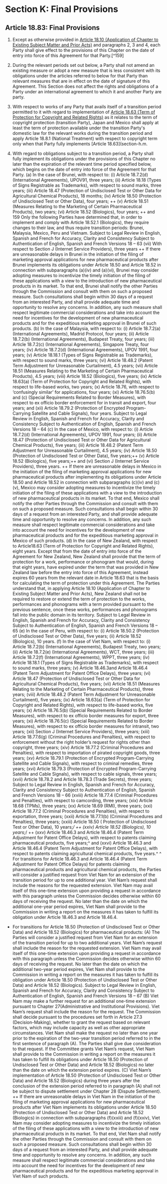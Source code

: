 # Section K: Final Provisions

## Article 18.83: Final Provisions

1. Except as otherwise provided in [Article 18.10 (Application of Chapter to Existing Subject Matter and Prior Acts)](section-a.md) and paragraphs 2, 3 and 4, each Party shall give effect to the provisions of this Chapter on the date of entry into force of this Agreement for that Party.[^159]

2. During the relevant periods set out below, a Party shall not amend an existing measure or adopt a new measure that is less consistent with its obligations under the articles referred to below for that Party than relevant measures that are in effect on the date of signature of this Agreement. This Section does not affect the rights and obligations of a Party under an international agreement to which it and another Party are party.

3. With respect to works of any Party that avails itself of a transition period permitted to it with regard to implementation of [Article 18.63 (Term of Protection for Copyright and Related Rights)](section-h.md) as it relates to the term of copyright protection (transition Party), Japan and Mexico shall apply at least the term of protection available under the transition Party's domestic law for the relevant works during the transition period and apply Article 18.8.1 (National Treatment) with respect to copyright term only when that Party fully implements [Article 18.63](section-h.m.

4. With regard to obligations subject to a transition period, a Party shall fully
implement its obligations under the provisions of this Chapter no later than the
expiration of the relevant time period specified below, which begins on the date of
entry into force of the Agreement for that Party.
(a) In the case of Brunei, with respect to:
(i) Article 18.7.2(d) (International Agreements), UPOV91, three
years;
(ii) Article 18.18 (Types of Signs Registrable as Trademarks), with
respect to sound marks, three years;
(iii) Article 18.47 (Protection of Undisclosed Test or Other Data for
Agricultural Chemical Products), 18 months;
(iv) Article 18.50 (Protection of Undisclosed Test or Other Data),
four years; ++
(v) Article 18.51 (Measures Relating to the Marketing of Certain
Pharmaceutical Products), two years;
(vi) Article 18.52 (Biologics), four years; ++ and
 159 Only the following Parties have determined that, in order to implement and comply with Article
18.52.1 (Biologics), they require changes to their law, and thus require transition periods: Brunei,
Malaysia, Mexico, Peru and Vietnam.
Subject to Legal Review in English, Spanish and French for Accuracy, Clarity
and Consistency
Subject to Authentication of English, Spanish and French Versions
18 – 63
(vii) With respect to Section J (Internet Service Providers), three
years
++ If there are unreasonable delays in Brunei in the initiation of
the filing of marketing approval applications for new pharmaceutical
products after Brunei implements its obligations under Article 18.50
and Article 18.52 in connection with subparagraphs (a)(iv) and (a)(vi),
Brunei may consider adopting measures to incentivize the timely
initiation of the filing of these applications with a view to the
introduction of new pharmaceutical products in its market. To that end,
Brunei shall notify the other Parties through the Commission and
consult with them on such a proposed measure. Such consultations
shall begin within 30 days of a request from an interested Party, and
shall provide adequate time and opportunity to resolve any concerns.
In addition, any such measure shall respect legitimate commercial
considerations and take into account the need for incentives for the
development of new pharmaceutical products and for the expeditious
marketing approval in Brunei of such products.
(b) In the case of Malaysia, with respect to:
(i) Article 18.7.2(a) (International Agreements), Madrid Protocol,
four years;
(ii) Article 18.7.2(b) (International Agreements), Budapest Treaty,
four years;
(iii) Article 18.7.2(c) (International Agreements), Singapore Treaty,
four years;
(iv) Article 18.7.2(d) (International Agreements), UPOV 1991, four
years;
(v) Article 18.18.1 (Types of Signs Registrable as Trademarks),
with respect to sound marks, three years;
(vi) Article 18.48.2 (Patent Term Adjustment for Unreasonable
Curtailment), 4.5 years;
(vii) Article 18.51 (Measures Relating to the Marketing of Certain
Pharmaceutical Products), 4.5 years;
(viii) Article 18.52 (Biologics), five years;
(ix) Article 18.63(a) (Term of Protection for Copyright and Related
Rights), with respect to life-based works, two years;
(x) Article 18.76, with respect to ‘confusingly similar’ for
applications, four years;
(xi) Article 18.76.5(b) and (c) (Special Requirements Related to
Border Measures), with respect to ex officio border
enforcement for in transit and export, four years; and
(xii) Article 18.79.2 (Protection of Encrypted Program-Carrying
Satellite and Cable Signals), four years.
Subject to Legal Review in English, Spanish and French for Accuracy, Clarity
and Consistency
Subject to Authentication of English, Spanish and French Versions
18 – 64
(c) In the case of Mexico, with respect to:
(i) Article 18.7.2(d) (International Agreements), UPOV 1991, four
years;
(ii) Article 18.47 (Protection of Undisclosed Test or Other Data for
Agricultural Chemical Products), five years;
(iii) Article 18.48.2 (Patent Term Adjustment for Unreasonable
Curtailment), 4.5 years;
(iv) Article 18.50 (Protection of Undisclosed Test or Other Data),
five years;++
(v) Article 18.52 (Biologics), five years;++ and
(vi) Section J (Internet Service Providers), three years.
++ If there are unreasonable delays in Mexico in the initiation of
the filing of marketing approval applications for new pharmaceutical
products after implementing its obligations under Article 18.50 and
Article 18.52 in connection with subparagraphs (c)(iv) and (c)(v),
Mexico may consider adopting measures to incentivize the timely
initiation of the filing of these applications with a view to the
introduction of new pharmaceutical products in its market. To that end,
Mexico shall notify the other Parties through the Commission and
consult with them on such a proposed measure. Such consultations
shall begin within 30 days of a request from an interested Party, and
shall provide adequate time and opportunity to resolve any
concerns. In addition, any such measure shall respect legitimate
commercial considerations and take into account the need for
incentives for the development of new pharmaceutical products and for
the expeditious marketing approval in Mexico of such products.
(d) In the case of New Zealand, with respect to Article18.63 (Term of
Protection for Copyright and Related Rights), eight years. Except that from
the date of entry into force of the Agreement for New Zealand, New Zealand
shall provide that the term of protection for a work, performance or
phonogram that would, during that eight years, have expired under the term
that was provided in New Zealand law before the entry into force of this
Agreement, instead expires 60 years from the relevant date in Article 18.63
that is the basis for calculating the term of protection under this Agreement.
The Parties understand that, in applying Article 18.10 (Application of Chapter
to Existing Subject Matter and Prior Acts), New Zealand shall not be required
to restore or extend the term of protection to the works, performances and
phonograms with a term provided pursuant to the previous sentence, once
these works, performances and phonograms fall into the public domain in its
territory.
Subject to Legal Review in English, Spanish and French for Accuracy, Clarity
and Consistency
Subject to Authentication of English, Spanish and French Versions
18 – 65
(e) In the case of Peru, with respect to:
(i) Article 18.50.2 (Protection of Undisclosed Test or Other Data),
five years;
(ii) Article 18.52 (Biologics), 10 years.
(f) In the case of Viet Nam, with respect to:
(i) Article 18.7.2(b) (International Agreements), Budapest Treaty,
two years;
(ii) Article 18.7.2(e) (International Agreements), WCT, three years;
(iii) Article 18.7.2(f) (International Agreements), WPPT, three
years;
(iv) Article 18.18.1 (Types of Signs Registrable as Trademarks),
with respect to sound marks, three years;
(v) Article 18.46.3and Article 18.46.4 (Patent Term Adjustment for
Patent Office Delays), three years;
(vi) Article 18.47 (Protection of Undisclosed Test or Other Data for
Agricultural Chemical Products), five years;
(vii) Article 18.51 (Measures Relating to the Marketing of Certain
Pharmaceutical Products), three years;
(viii) Article 18.48.2 (Patent Term Adjustment for Unreasonable
Curtailment), five years;
(ix) Article 18.63(a) (Term of Protection for Copyright and Related
Rights), with respect to life-based works, five years;
(x) Article 18.76.5(b) (Special Requirements Related to Border
Measures), with respect to ex officio border measures for
export, three years;
(xi) Article 18.76.5(c) (Special Requirements Related to Border
Measures), with respect to ex officio border measures for intransit,
two years;
(xii) Section J (Internet Service Providers), three years;
(xiii) Article 18.77.6(g) (Criminal Procedures and Penalties), with
respect to enforcement without the right holder’s request for
rights other than copyright, three years;
(xiv) Article 18.77.2 (Criminal Procedures and Penalties), with
respect to importation of pirated copyright goods, three years;
(xv) Article 18.79.1 (Protection of Encrypted Program-Carrying
Satellite and Cable Signals), with respect to criminal remedies,
three years;
(xvi) Article 18.79.3 (Protection of Encrypted Program-Carrying
Satellite and Cable Signals), with respect to cable signals, three
years;
(xvii) Article 18.78.2 and Article 18.78.3 (Trade Secrets), three years;
Subject to Legal Review in English, Spanish and French for Accuracy, Clarity
and Consistency
Subject to Authentication of English, Spanish and French Versions
18 – 66
(xviii) Article 18.77.4 (Criminal Procedures and Penalties), with
respect to camcording, three years;
(xix) Article 18.68 (TPMs), three years;
(xx) Article 18.69 (RMI), three years;
(xxi) Article 18.77.2 (Criminal Procedures and Penalties), with
respect to exportation, three years;
(xxii) Article 18.77.1(b) (Criminal Procedures and Penalties), three
years;
(xxiii) Article 18.50 ( Protection of Undisclosed Test or Other Data),
10 years;*/
++
(xxiv) Article 18.52 (Biologics), 10 years;*/
++
(xxv) Article 18.46.3 and Article 18.46.4 (Patent Term Adjustment for
Patent Office Delays), with respect to patents claiming
pharmaceutical products, five years;^ and
(xxvi) Article 18.46.3 and Article 18.46.4 (Patent Term Adjustment for
Patent Office Delays), with respect to patents claiming
agricultural chemical products, five years.^
^ For transitions for Article 18.46.3 and Article 18.46.4 (Patent
Term Adjustment for Patent Office Delays) for patents claiming
pharmaceutical products and agricultural chemical products, the Parties
will consider a justified request from Viet Nam for an extension of the
transition period for up to one additional year. Viet Nam’s request
shall include the reasons for the requested extension. Viet Nam may
avail itself of this one-time extension upon providing a request in
accordance with this paragraph unless the Commission decides
otherwise within 60 days of receiving the request. No later than the
date on which the additional one-year period expires, Viet Nam shall
provide to the Commission in writing a report on the measures it has
taken to fulfill its obligation under Article 18.46.3 and Article 18.46.4.
* For transitions for Article 18.50 (Protection of Undisclosed Test
or Other Data) and Article 18.52 (Biologics) for pharmaceutical
products:
(A) The Parties will consider a justified request from Viet Nam for
an extension of the transition period for up to two additional
years. Viet Nam’s request shall include the reason for the
requested extension. Viet Nam may avail itself of this one-time
extension upon providing a request in accordance with this
paragraph unless the Commission decides otherwise within 60
days of receiving the request. No later than the date on which
the additional two-year period expires, Viet Nam shall provide
to the Commission in writing a report on the measures it has
taken to fulfill its obligation under Article 18.50 (Protection of
Undisclosed Test or Other Data) and Article 18.52 (Biologics).
Subject to Legal Review in English, Spanish and French for Accuracy, Clarity
and Consistency
Subject to Authentication of English, Spanish and French Versions
18 – 67
(B) Viet Nam may make a further request for an additional one-time
extension pursuant to Chapter 27(Administrative and
Institutional Provisions). Viet Nam’s request shall include the
reason for the request. The Commission shall decide pursuant
to the procedures set forth in Article 27.3 (Decision-Making),
whether to grant the request based on relevant factors, which
may include capacity as well as other appropriate
circumstances. Viet Nam shall make the request no later than
one year prior to the expiration of the two-year transition period
referred to in the first sentence of paragraph (A). The Parties
shall give due consideration to that request. If the Committee
grants Viet Nam’s request, Viet Nam shall provide to the
Commission in writing a report on the measures it has taken to
fulfill its obligations under Article 18.50 (Protection of
Undisclosed Test or Other Data) and Article 18.52 (Biologics)
no later than the date on which the extension period expires.
(C) Viet Nam’s implementation of Article 18.50 (Protection of
Undisclosed Test or Other Data) and Article 18.52 (Biologics)
during three years after the conclusion of the extension period
referred to in paragraph (A) shall not be subject to dispute
settlement under Chapter 28 (Dispute Settlement).
++ If there are unreasonable delays in Viet Nam in the initiation of
the filing of marketing approval applications for new pharmaceutical
products after Viet Nam implements its obligations under Article 18.50
(Protection of Undisclosed Test or Other Data) and Article 18.52
(Biologics) in connection with subparagraphs (f)(xxiii) and (f)(xxiv),
Viet Nam may consider adopting measures to incentivize the timely
initiation of the filing of these applications with a view to the
introduction of new pharmaceutical products in its market. To that end,
Viet Nam shall notify the other Parties through the Commission and
consult with them on such a proposed measure. Such consultations
shall begin within 30 days of a request from an interested Party, and
shall provide adequate time and opportunity to resolve any concerns.
In addition, any such measure shall respect legitimate commercial
considerations and take into account the need for incentives for the
development of new pharmaceutical products and for the expeditious
marketing approval in Viet Nam of such products.

